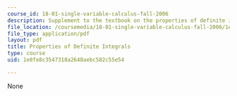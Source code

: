 ```yaml
---
course_id: 18-01-single-variable-calculus-fall-2006
description: Supplement to the textbook on the properties of definite integrals.
file_location: /coursemedia/18-01-single-variable-calculus-fall-2006/1e8fe8c3547318a2648aebc582c55e54_pi_pr_dfntintgrl.pdf
file_type: application/pdf
layout: pdf
title: Properties of Definite Integrals
type: course
uid: 1e8fe8c3547318a2648aebc582c55e54

---
```

None